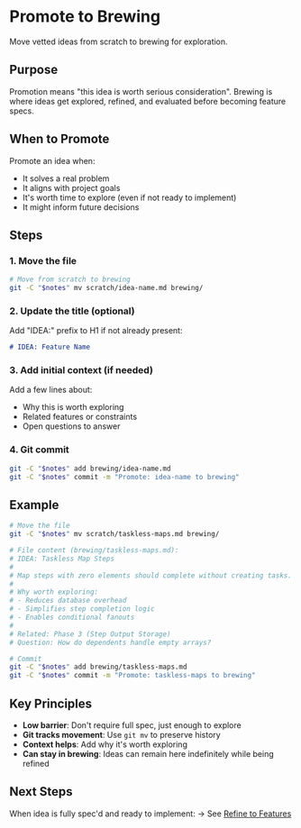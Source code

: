 # Promote to Brewing

Move vetted ideas from scratch to brewing for exploration.

## Purpose

Promotion means "this idea is worth serious consideration". Brewing is where ideas get explored, refined, and evaluated before becoming feature specs.

## When to Promote

Promote an idea when:
- It solves a real problem
- It aligns with project goals
- It's worth time to explore (even if not ready to implement)
- It might inform future decisions

## Steps

### 1. Move the file

```bash
# Move from scratch to brewing
git -C "$notes" mv scratch/idea-name.md brewing/
```

### 2. Update the title (optional)

Add "IDEA:" prefix to H1 if not already present:

```markdown
# IDEA: Feature Name
```

### 3. Add initial context (if needed)

Add a few lines about:
- Why this is worth exploring
- Related features or constraints
- Open questions to answer

### 4. Git commit

```bash
git -C "$notes" add brewing/idea-name.md
git -C "$notes" commit -m "Promote: idea-name to brewing"
```

## Example

```bash
# Move the file
git -C "$notes" mv scratch/taskless-maps.md brewing/

# File content (brewing/taskless-maps.md):
# IDEA: Taskless Map Steps
#
# Map steps with zero elements should complete without creating tasks.
#
# Why worth exploring:
# - Reduces database overhead
# - Simplifies step completion logic
# - Enables conditional fanouts
#
# Related: Phase 3 (Step Output Storage)
# Question: How do dependents handle empty arrays?

# Commit
git -C "$notes" add brewing/taskless-maps.md
git -C "$notes" commit -m "Promote: taskless-maps to brewing"
```

## Key Principles

- **Low barrier**: Don't require full spec, just enough to explore
- **Git tracks movement**: Use `git mv` to preserve history
- **Context helps**: Add why it's worth exploring
- **Can stay in brewing**: Ideas can remain here indefinitely while being refined

## Next Steps

When idea is fully spec'd and ready to implement:
→ See [Refine to Features](refine-features.md)
